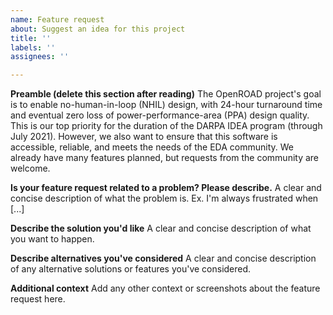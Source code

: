 ```yaml
---
name: Feature request
about: Suggest an idea for this project
title: ''
labels: ''
assignees: ''

---
```


**Preamble (delete this section after reading)**
The OpenROAD project's goal is to enable no-human-in-loop (NHIL) design, with 24-hour turnaround time and eventual zero loss of power-performance-area (PPA) design quality. This is our top priority for the duration of the DARPA IDEA program (through July 2021). However, we also want to ensure that this software is accessible, reliable, and meets the needs of the EDA community. We already have many features planned, but requests from the community are welcome.

**Is your feature request related to a problem? Please describe.**
A clear and concise description of what the problem is. Ex. I'm always frustrated when [...]

**Describe the solution you'd like**
A clear and concise description of what you want to happen.

**Describe alternatives you've considered**
A clear and concise description of any alternative solutions or features you've considered.

**Additional context**
Add any other context or screenshots about the feature request here.
